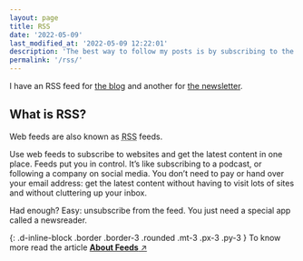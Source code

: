 ```yaml
---
layout: page
title: RSS
date: '2022-05-09'
last_modified_at: '2022-05-09 12:22:01'
description: 'The best way to follow my posts is by subscribing to the RSS feed (latest 20 posts) by copying the URL into your news reader.'
permalink: '/rss/'
---
```

I have an RSS feed for <a href="/feed.xml">the blog</a> and another for <a href="/newsletter.xml">the newsletter</a>.

## What is RSS?

Web feeds are also known as <abbr title="RDF Site Summary or Really Simple Syndication">RSS</abbr> feeds.

Use web feeds to subscribe to websites and get the latest content in one place. Feeds put you in control. It’s like subscribing to a podcast, or following a company on social media. You don’t need to pay or hand over your email address: get the latest content without having to visit lots of sites and without cluttering up your inbox. 

Had enough? Easy: unsubscribe from the feed. You just need a special app called a newsreader.

{: .d-inline-block .border .border-3 .rounded .mt-3 .px-3 .py-3 }
To know more read the article [**About Feeds** ↗︎](https://aboutfeeds.com/)